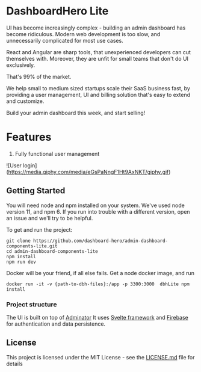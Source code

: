# DashboardHero Lite

UI has become increasingly complex - building an admin dashboard has become ridiculous. Modern web development is too slow, and unnecessarily complicated for most use cases.

React and Angular are sharp tools, that unexperienced developers can cut themselves with. Moreover, they are unfit for small teams that don't do UI exclusively.

That's 99% of the market.

We help small to medium sized startups scale their SaaS business fast, by providing a user management, UI and billing solution that's easy to extend and customize.

Build your admin dashboard this week, and start selling!

# Features

1. Fully functional user management

![User login] (https://media.giphy.com/media/eGsPaNngF1Ht9AxNKT/giphy.gif)

## Getting Started

You will need node and npm installed on your system. We've used node version 11, and npm 6. If you run into trouble with a different version, open an issue and we'll try to be helpful.

To get and run the project:

```
git clone https://github.com/dashboard-hero/admin-dashboard-components-lite.git
cd admin-dashboard-components-lite
npm install
npm run dev
```

Docker will be your friend, if all else fails. Get a node docker image, and run
```
docker run -it -v {path-to-dbh-files}:/app -p 3300:3000  dbhLite npm install
```

### Project structure

The UI is built on top of [Adminator](https://github.com/puikinsh/Adminator-admin-dashboard)
It uses [Svelte framework](https://svelte.dev) and [Firebase](https://firebase.com/) for authentication and data persistence.

## License

This project is licensed under the MIT License - see the [LICENSE.md](LICENSE.md) file for details
